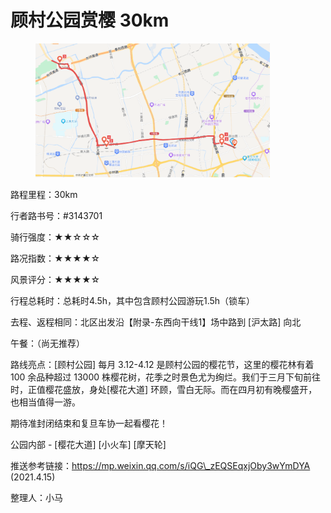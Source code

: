 # 顾村公园赏樱 30km

<figure><img src="../.gitbook/assets/顾村公园赏樱.png" alt="" width="375"><figcaption></figcaption></figure>

路程里程：30km

行者路书号：#3143701

骑行强度：★★☆☆☆

路况指数：★★★★☆

风景评分：★★★★☆

行程总耗时：总耗时4.5h，其中包含顾村公园游玩1.5h（锁车）

去程、返程相同：北区出发沿【附录-东西向干线1】场中路到 \[沪太路] 向北

午餐：（尚无推荐）

路线亮点：\[顾村公园] 每月 3.12-4.12 是顾村公园的樱花节，这里的樱花林有着 100 余品种超过 13000 株樱花树，花季之时景色尤为绚烂。我们于三月下旬前往时，正值樱花盛放，身处\[樱花大道] 环顾，雪白无际。而在四月初有晚樱盛开，也相当值得一游。

期待准封闭结束和复旦车协一起看樱花！

公园内部 - \[樱花大道] \[小火车] \[摩天轮]

推送参考链接：[https://mp.weixin.qq.com/s/iQG\_zEQSEqxjOby3wYmDYA ](https://mp.weixin.qq.com/s/iQG\_zEQSEqxjOby3wYmDYA)(2021.4.15)

整理人：小马
